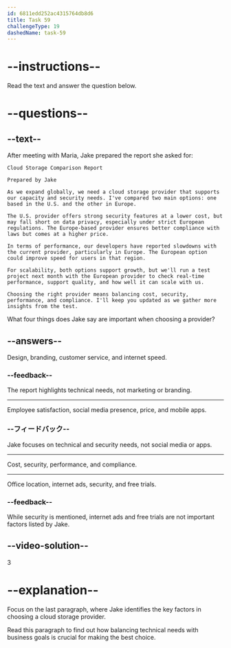 ```yaml
---
id: 6811edd252ac4315764db8d6
title: Task 59
challengeType: 19
dashedName: task-59
---
```


<!-- READING -->

# --instructions--

Read the text and answer the question below.

# --questions--

## --text--

After meeting with Maria, Jake prepared the report she asked for:

`Cloud Storage Comparison Report`

`Prepared by Jake`

`As we expand globally, we need a cloud storage provider that supports our capacity and security needs. I've compared two main options: one based in the U.S. and the other in Europe.`

`The U.S. provider offers strong security features at a lower cost, but may fall short on data privacy, especially under strict European regulations. The Europe-based provider ensures better compliance with laws but comes at a higher price.`

`In terms of performance, our developers have reported slowdowns with the current provider, particularly in Europe. The European option could improve speed for users in that region.`

`For scalability, both options support growth, but we'll run a test project next month with the European provider to check real-time performance, support quality, and how well it can scale with us.`

`Choosing the right provider means balancing cost, security, performance, and compliance. I'll keep you updated as we gather more insights from the test.`

What four things does Jake say are important when choosing a provider?

## --answers--

Design, branding, customer service, and internet speed.

### --feedback--

The report highlights technical needs, not marketing or branding.

---

Employee satisfaction, social media presence, price, and mobile apps.

### --フィードバック--

Jake focuses on technical and security needs, not social media or apps.

---

Cost, security, performance, and compliance.

---

Office location, internet ads, security, and free trials.

### --feedback--

While security is mentioned, internet ads and free trials are not important factors listed by Jake.

## --video-solution--

3

# --explanation--

Focus on the last paragraph, where Jake identifies the key factors in choosing a cloud storage provider.

Read this paragraph to find out how balancing technical needs with business goals is crucial for making the best choice.
